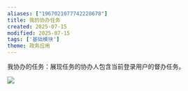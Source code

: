 ```yaml
---
aliases: ["1967021077742228678"]
title: 我的协办任务
created: 2025-07-15
modified: 2025-07-15
tags: ['基础模块']
theme: 政务应用
---
```


我协办的任务：展现任务的协办人包含当前登录用户的督办任务。

![](https://myhelpdoc.oss-cn-heyuan.aliyuncs.com/mdimages/1acbff7b8dd89674a88a6a552d209264.jpg)